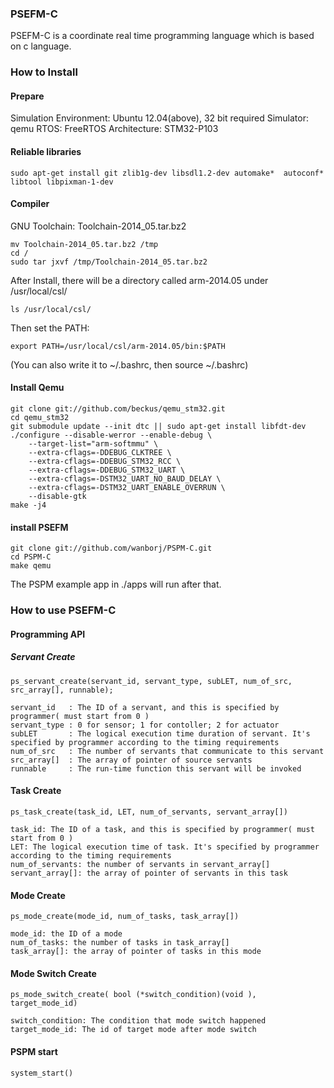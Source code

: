 ### PSEFM-C

PSEFM-C is a coordinate real time programming language which is based on c language.


### How to Install

#### Prepare

Simulation Environment: Ubuntu 12.04(above), 32 bit required
Simulator: qemu
RTOS: FreeRTOS
Architecture: STM32-P103

#### Reliable libraries

```
sudo apt-get install git zlib1g-dev libsdl1.2-dev automake*  autoconf* libtool libpixman-1-dev
```

#### Compiler

GNU Toolchain: Toolchain-2014_05.tar.bz2

```
mv Toolchain-2014_05.tar.bz2 /tmp
cd /
sudo tar jxvf /tmp/Toolchain-2014_05.tar.bz2
```

After Install, there will be a directory called arm-2014.05 under /usr/local/csl/
```
ls /usr/local/csl/
```

Then set the PATH:
```
export PATH=/usr/local/csl/arm-2014.05/bin:$PATH
```
(You can also write it to ~/.bashrc, then source ~/.bashrc)

#### Install Qemu
```
git clone git://github.com/beckus/qemu_stm32.git
cd qemu_stm32
git submodule update --init dtc || sudo apt-get install libfdt-dev
./configure --disable-werror --enable-debug \
    --target-list="arm-softmmu" \
    --extra-cflags=-DDEBUG_CLKTREE \
    --extra-cflags=-DDEBUG_STM32_RCC \
    --extra-cflags=-DDEBUG_STM32_UART \
    --extra-cflags=-DSTM32_UART_NO_BAUD_DELAY \
    --extra-cflags=-DSTM32_UART_ENABLE_OVERRUN \
    --disable-gtk
make -j4
```

#### install PSEFM
```
git clone git://github.com/wanborj/PSPM-C.git
cd PSPM-C
make qemu
```

The PSPM example app in ./apps will run after that.


### How to use PSEFM-C

#### Programming API

##### Servant Create

```
ps_servant_create(servant_id, servant_type, subLET, num_of_src, src_array[], runnable);

servant_id   : The ID of a servant, and this is specified by programmer( must start from 0 )
servant_type : 0 for sensor; 1 for contoller; 2 for actuator
subLET       : The logical execution time duration of servant. It's specified by programmer according to the timing requirements
num_of_src   : The number of servants that communicate to this servant
src_array[]  : The array of pointer of source servants
runnable     : The run-time function this servant will be invoked
```
#### Task Create
```
ps_task_create(task_id, LET, num_of_servants, servant_array[])

task_id: The ID of a task, and this is specified by programmer( must start from 0 )
LET: The logical execution time of task. It's specified by programmer according to the timing requirements
num_of_servants: the number of servants in servant_array[]
servant_array[]: the array of pointer of servants in this task
```

#### Mode Create
```
ps_mode_create(mode_id, num_of_tasks, task_array[])

mode_id: the ID of a mode
num_of_tasks: the number of tasks in task_array[]
task_array[]: the array of pointer of tasks in this mode

```

#### Mode Switch Create
```
ps_mode_switch_create( bool (*switch_condition)(void ),  target_mode_id)

switch_condition: The condition that mode switch happened
target_mode_id: The id of target mode after mode switch
```

#### PSPM start
```
system_start()
```



